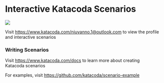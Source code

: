 # Interactive Katacoda Scenarios

[![](http://shields.katacoda.com/katacoda/niuyanno.1@outlook.com/count.svg)](https://www.katacoda.com/niuyanno.1@outlook.com "Get your profile on Katacoda.com")

Visit https://www.katacoda.com/niuyanno.1@outlook.com to view the profile and interactive scenarios

### Writing Scenarios
Visit https://www.katacoda.com/docs to learn more about creating Katacoda scenarios

For examples, visit https://github.com/katacoda/scenario-example
